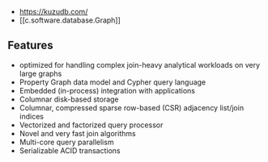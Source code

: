 
- https://kuzudb.com/
- [[c.software.database.Graph]]

## Features

- optimized for handling complex join-heavy analytical workloads on very large graphs
-   Property Graph data model and Cypher query language
-   Embedded (in-process) integration with applications
-   Columnar disk-based storage
-   Columnar, compressed sparse row-based (CSR) adjacency list/join indices
-   Vectorized and factorized query processor
-   Novel and very fast join algorithms
-   Multi-core query parallelism
-   Serializable ACID transactions